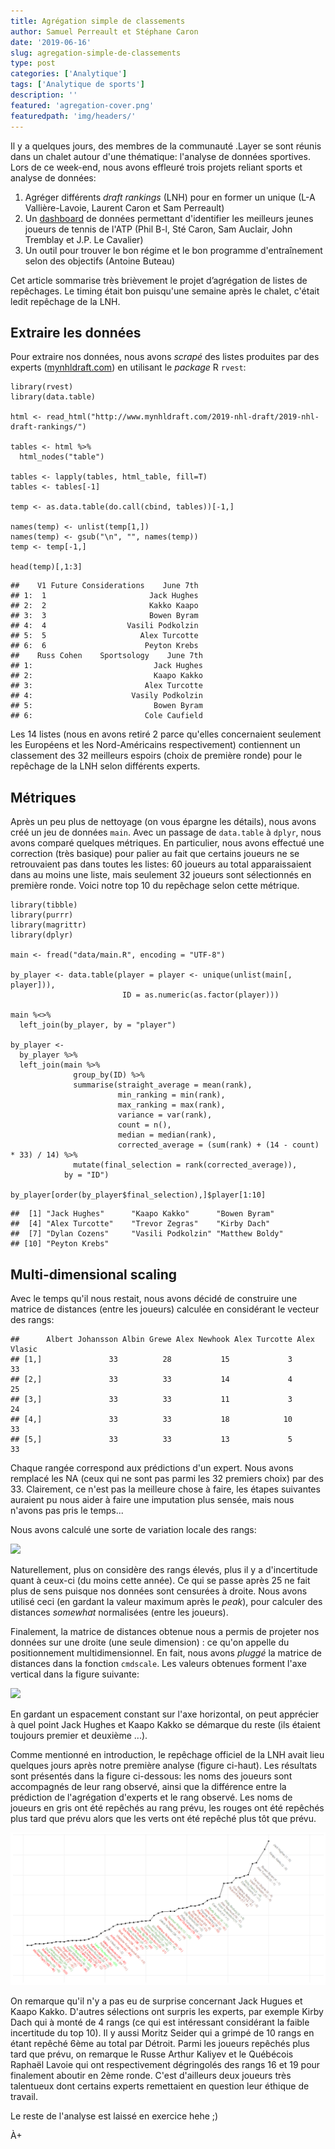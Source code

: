 ```yaml
---
title: Agrégation simple de classements
author: Samuel Perreault et Stéphane Caron
date: '2019-06-16'
slug: agregation-simple-de-classements
type: post
categories: ['Analytique']
tags: ['Analytique de sports']
description: ''
featured: 'agregation-cover.png'
featuredpath: 'img/headers/'
---
```


Il y a quelques jours, des membres de la communauté .Layer se sont réunis dans un chalet autour d'une thématique: l'analyse de données sportives. Lors de ce week-end, nous avons effleuré trois projets reliant sports et analyse de données:

1. Agréger différents _draft rankings_ (LNH) pour en former un unique (L-A Vallière-Lavoie, Laurent Caron et Sam Perreault)
2. Un [dashboard](https://stecaron.shinyapps.io/shiny-app/) de données permettant d'identifier les meilleurs jeunes joueurs de tennis de l'ATP (Phil B-l, Sté Caron, Sam Auclair, John Tremblay et J.P. Le Cavalier)
3. Un outil pour trouver le bon régime et le bon programme d'entraînement selon des objectifs (Antoine Buteau)

Cet article sommarise très brièvement le projet d’agrégation de listes de repêchages. Le timing était bon puisqu'une semaine après le chalet, c'était ledit repêchage de la LNH.

## Extraire les données

Pour extraire nos données, nous avons _scrapé_ des listes produites par des experts ([mynhldraft.com](http://www.mynhldraft.com/2019-nhl-draft/2019-nhl-draft-rankings/)) en utilisant le _package_ R `rvest`:

```
library(rvest)
library(data.table)

html <- read_html("http://www.mynhldraft.com/2019-nhl-draft/2019-nhl-draft-rankings/")

tables <- html %>%
  html_nodes("table")

tables <- lapply(tables, html_table, fill=T)
tables <- tables[-1]

temp <- as.data.table(do.call(cbind, tables))[-1,]

names(temp) <- unlist(temp[1,])
names(temp) <- gsub("\n", "", names(temp))
temp <- temp[-1,]

head(temp)[,1:3]
```

```
##    V1 Future Considerations    June 7th
## 1:  1                       Jack Hughes
## 2:  2                       Kakko Kaapo
## 3:  3                       Bowen Byram
## 4:  4                  Vasili Podkolzin
## 5:  5                     Alex Turcotte
## 6:  6                      Peyton Krebs
##    Russ Cohen    Sportsology    June 7th
## 1:                           Jack Hughes
## 2:                           Kaapo Kakko
## 3:                         Alex Turcotte
## 4:                      Vasily Podkolzin
## 5:                           Bowen Byram
## 6:                         Cole Caufield
```

Les 14 listes (nous en avons retiré 2 parce qu'elles concernaient seulement les Européens et les Nord-Américains respectivement) contiennent un classement des 32 meilleurs espoirs (choix de première ronde) pour le repêchage de la LNH selon différents experts.

## Métriques

Après un peu plus de nettoyage (on vous épargne les détails), nous avons créé un jeu de données `main`.
Avec un passage de `data.table` à `dplyr`, nous avons comparé quelques métriques.
En particulier, nous avons effectué une correction (très basique) pour palier au fait que certains joueurs ne se retrouvaient pas dans toutes les listes: 60 joueurs au total apparaissaient dans au moins une liste, mais seulement 32 joueurs sont sélectionnés en première ronde.
Voici notre top 10 du repêchage selon cette métrique.

```
library(tibble)
library(purrr)
library(magrittr)
library(dplyr)

main <- fread("data/main.R", encoding = "UTF-8")

by_player <- data.table(player = player <- unique(unlist(main[, player])),
                         ID = as.numeric(as.factor(player)))

main %<>%
  left_join(by_player, by = "player")

by_player <-
  by_player %>%
  left_join(main %>%
              group_by(ID) %>%
              summarise(straight_average = mean(rank),
                        min_ranking = min(rank),
                        max_ranking = max(rank),
                        variance = var(rank),
                        count = n(),
                        median = median(rank),
                        corrected_average = (sum(rank) + (14 - count) * 33) / 14) %>%
              mutate(final_selection = rank(corrected_average)),
            by = "ID")

by_player[order(by_player$final_selection),]$player[1:10]
```

```
##  [1] "Jack Hughes"      "Kaapo Kakko"      "Bowen Byram"
##  [4] "Alex Turcotte"    "Trevor Zegras"    "Kirby Dach"
##  [7] "Dylan Cozens"     "Vasili Podkolzin" "Matthew Boldy"
## [10] "Peyton Krebs"
```

## Multi-dimensional scaling

Avec le temps qu'il nous restait, nous avons décidé de construire une matrice de distances (entre les joueurs) calculée en considérant le vecteur des rangs:

```
##      Albert Johansson Albin Grewe Alex Newhook Alex Turcotte Alex Vlasic
## [1,]               33          28           15             3          33
## [2,]               33          33           14             4          25
## [3,]               33          33           11             3          24
## [4,]               33          33           18            10          33
## [5,]               33          33           13             5          33
```

Chaque rangée correspond aux prédictions d'un expert. Nous avons remplacé les NA (ceux qui ne sont pas parmi les 32 premiers choix) par des 33. Clairement, ce n'est pas la meilleure chose à faire, les étapes suivantes auraient pu nous aider à faire une imputation plus sensée, mais nous n'avons pas pris le temps...

Nous avons calculé une sorte de variation locale des rangs:

![](canard.png)

Naturellement, plus on considère des rangs élevés, plus il y a d'incertitude quant à ceux-ci (du moins cette année). Ce qui se passe après 25 ne fait plus de sens puisque nos données sont censurées à droite.
Nous avons utilisé ceci (en gardant la valeur maximum après le _peak_), pour calculer des distances _somewhat_ normalisées (entre les joueurs).

Finalement, la matrice de distances obtenue nous a permis de projeter nos données sur une droite (une seule dimension) : ce qu'on appelle du positionnement multidimensionnel. En fait, nous avons _pluggé_ la matrice de distances dans la fonction `cmdscale`. Les valeurs obtenues forment l'axe vertical dans la figure suivante:

![](draft-normalized.png)

En gardant un espacement constant sur l'axe horizontal, on peut apprécier à quel point Jack Hughes et Kaapo Kakko se démarque du reste (ils étaient toujours premier et deuxième ...).

Comme mentionné en introduction, le repêchage officiel de la LNH avait lieu quelques jours après notre première analyse (figure ci-haut).
Les résultats sont présentés dans la figure ci-dessous: les noms des joueurs sont accompagnés de leur rang observé, ainsi que la différence entre la prédiction de l'agrégation d'experts et le rang observé.
Les noms de joueurs en gris ont été repêchés au rang prévu, les rouges ont été repêchés plus tard que prévu alors que les verts ont été repêché plus tôt que prévu.

![](p-a-d.png)

On remarque qu'il n'y a pas eu de surprise concernant Jack Hugues et Kaapo Kakko.
D'autres sélections ont surpris les experts, par exemple Kirby Dach qui à monté de 4 rangs (ce qui est intéressant considérant la faible incertitude du top 10).
Il y aussi Moritz Seider qui a grimpé de 10 rangs en étant repêché 6ème au total par Détroit.
Parmi les joueurs repêchés plus tard que prévu, on remarque le Russe Arthur Kaliyev et le Québécois Raphaël Lavoie qui ont respectivement dégringolés des rangs 16 et 19 pour finalement aboutir en 2ème ronde.
C'est d'ailleurs deux joueurs très talentueux dont certains experts remettaient en question leur éthique de travail.

Le reste de l'analyse est laissé en exercice hehe ;)

À+
